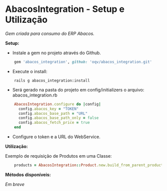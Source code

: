 AbacosIntegration - Setup e Utilização
==============

*Gem criada para consumo do ERP Abacos.*

**Setup:**

- Instale a gem no projeto através do Github.
```ruby
    gem 'abacos_integration', github: 'oqv/abacos_integration.git'
```
- Execute o install:
```shell
    rails g abacos_integration:install
```
- Será gerado na pasta do projeto em config/initializers o arquivo: abacos_integration.rb
```ruby
    AbacosIntegration.configure do |config|
      config.abacos_key = "TOKEN"
      config.abacos_base_path = "URL"
      config.abacos_base_path_only = false
      config.abacos_fetch_price = true
    end
```

- Configure o token e a URL do WebService.

**Utilização:**

Exemplo de requisição de Produtos em uma Classe:
```ruby
    products = AbacosIntegration::Product.new.build_from_parent_products
```

**Métodos disponíveis:**

*Em breve*
